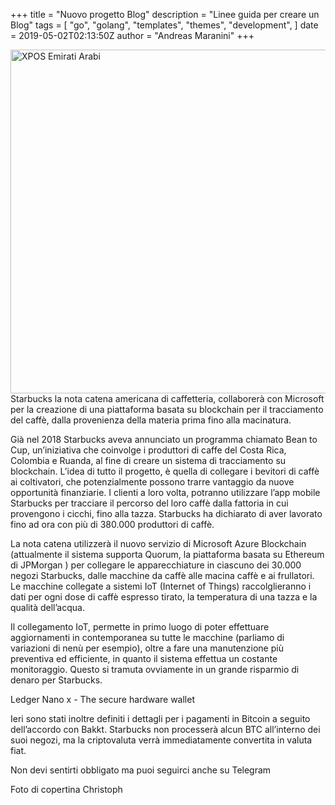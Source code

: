 +++
title = "Nuovo progetto Blog"
description = "Linee guida per creare un Blog"
tags = [
    "go",
    "golang",
    "templates",
    "themes",
    "development",
]
date = 2019-05-02T02:13:50Z
author = "Andreas Maranini"
+++

<a href="https://www.criptomonete-italia.com/wp-content/uploads/2019/05/chart-1.png"><img class="wp-image-8365 size-full" src="https://www.criptomonete-italia.com/wp-content/uploads/2019/05/chart-1.png" alt="XPOS Emirati Arabi" width="800" height="550" /></a>
Starbucks la nota catena americana di caffetteria, collaborerà con Microsoft per la creazione di una piattaforma basata su blockchain per il tracciamento del caffè, dalla provenienza della materia prima fino alla macinatura.

Già nel 2018 Starbucks aveva annunciato un programma chiamato Bean to Cup, un’iniziativa che coinvolge i produttori di caffe del Costa Rica, Colombia e Ruanda, al fine di creare un sistema di tracciamento su blockchain.
L’idea di tutto il progetto, è quella di collegare i bevitori di caffè ai coltivatori, che potenzialmente possono trarre vantaggio da nuove opportunità finanziarie. I clienti a loro volta, potranno utilizzare l’app mobile Starbucks per tracciare il percorso del loro caffè dalla fattoria in cui provengono i cicchi, fino alla tazza. Starbucks ha dichiarato di aver lavorato fino ad ora con più di 380.000 produttori di caffè.

La nota catena utilizzerà il nuovo servizio di Microsoft Azure Blockchain (attualmente il sistema supporta Quorum, la piattaforma basata su Ethereum di JPMorgan ) per collegare le apparecchiature in ciascuno dei 30.000 negozi Starbucks, dalle macchine da caffè alle macina caffè e ai frullatori. Le macchine collegate a sistemi IoT (Internet of Things) raccolglieranno i dati per ogni dose di caffè espresso tirato, la temperatura di una tazza e la qualità dell’acqua.

Il collegamento IoT, permette in primo luogo di poter effettuare aggiornamenti in contemporanea su tutte le macchine (parliamo di variazioni di nenù per esempio), oltre a fare una manutenzione più preventiva ed efficiente, in quanto il sistema effettua un costante monitoraggio. Questo si tramuta ovviamente in un grande risparmio di denaro per Starbucks.

Ledger Nano x - The secure hardware wallet

Ieri sono stati inoltre definiti i dettagli per i pagamenti in Bitcoin a seguito dell’accordo con Bakkt. Starbucks non processerà alcun BTC all’interno dei suoi negozi, ma la criptovaluta verrà immediatamente convertita in valuta fiat.

Non devi sentirti obbligato ma puoi seguirci anche su Telegram

Foto di copertina  Christoph

